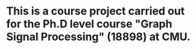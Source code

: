 # This is a course project carried out for the Ph.D level course "Graph Signal Processing" (18898) at CMU.
